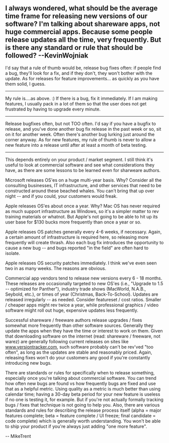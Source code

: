 I always wondered, what should be the average time frame for releasing new versions of our software? I'm talking about shareware apps, not huge commercial apps. Because some people release updates all the time, very frequently. But is there any standard or rule that should be followed? --KevinWojniak
----

I'd say that a rule of thumb would be, release bug fixes often: if people find a bug, they'll look for a fix, and if they don't, they won't bother with the update. As for releases for feature improvements... as quickly as you have them solid, I guess.

----

My rule is....as above. :) If there is a bug, fix it immediately. If I am making features, I usually pack in a lot of them so that the user does not get frustrated by having to upgrade every minute.

----

Release bugfixes often, but not TOO often. I'd say if you have a bugfix to release, and you've done another bug fix release in the past week or so, sit on it for another week. Often there's another bug lurking just around the corner anyway. As for new features, my rule of thumb is never to allow a new feature into a release until after at least a month of beta testing.

----

This depends entirely on your product / market segment. I still think it's useful to look at commercial software and see what considerations they have, as there are some lessons to be learned even for sharweare authors.

Microsoft releases OS'es on a huge multi-year basis. Why? Consider all the consulting businesses, IT infrastructure, and other services that need to be constructed around these beached whales. You can't bring that up over night -- and if you could, your customers would freak. 

Apple releases OS'es about once a year. Why? Mac OS has never required as much support infrastructure as Windows, so it's a simpler matter to rev training materials or whatnot. But Apple's not going to be able to hit up its user base for $130 bucks more frequently than once a year or so.

Apple releases OS patches generally every 4-6 weeks, if necessary. Again, a certain amount of infrastructure is required here, so releasing more frequently will create thrash. Also each bug fix introduces the opportunity to cause a new bug -- and bugs reported "in the field" are often hard to isolate.

Apple releases OS security patches immediately. I think we've even seen two in as many weeks. The reasons are obvious.

Commercial app vendors tend to release new versions every 6 - 18 months. These releases are occasionally targeted to new OS'es (i.e., "Upgrade to 1.5 -- optimized for Panther"), industry trade shows (MacWorld, N.A.B., Seybold, etc.), or times of year (Christmas, Back-To-School). Updates are released irregularly -- as needed. Consider featureset / cost ratios. Smaller / cheaper apps might rev twice a year, while professional graphics / video software might roll out huge, expensive updates less frequently.

Successful shareware / freeware authors release upgrades / fixes somewhat more frequently than other software sources. Generally they update the apps when they have the time or interest to work on them. Given that downloading software on the internet (read: shareware / freeware, not warez) are generally following current releases on sites like www.versiontracker.com, such software probably can't be rev'ved "too often", as long as the updates are stable and reasonably priced. Again, releasing fixes won't do your customers any good if you're constantly introducing new bugs. 

There are standards or rules for specifically when to release something, especially once you're talking about commercial software. You can trend how often new bugs are found vs how frequently bugs are fixed and use that as a helpful metric. Using quality as a metric is much better than using calendar time; having a 30-day beta period for your new feature is useless if no one is testing it, for example. But if you're not actually formally tracking bugs / fixes that technique is not going to help you. Also, there are various standards and rules for describing the release process itself (alpha = major features complete; beta = feature complete / UI freeze; final candidate = code complete) which is generally worth understanding. You won't be able to ship your product if you're always just adding "one more feature".

-- MikeTrent
